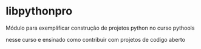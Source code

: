 # libpythonpro
Módulo para exemplificar construção de projetos python  no curso pythools

  nesse curso e ensinado como contribuir com projetos de codigo aberto
